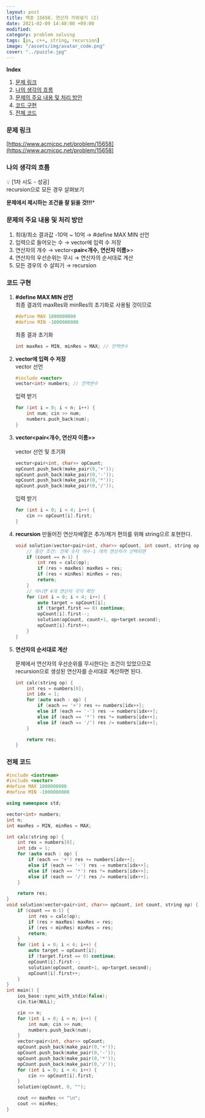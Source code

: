 ```yaml
---
layout: post
title: 백준 15658. 연산자 끼워넣기 (2)
date: 2021-02-09 14:48:00 +09:00
modified: 
category: problem solving
tags: [ps, c++, string, recursion]
image: "/assets/img/avatar_code.png"
cover: "../puzzle.jpg"
---
```


**Index**
1. [문제 링크](#문제-링크)
1. [나의 생각의 흐름](#나의-생각의-흐름)
1. [문제의 주요 내용 및 처리 방안](#문제의-주요-내용-및-처리-방안)
1. [코드 구현](#코드-구현)
1. [전체 코드](#전체-코드)

### 문제 링크
[https://www.acmicpc.net/problem/15658](https://www.acmicpc.net/problem/15658)

### 나의 생각의 흐름
💡 [1차 시도 - 성공]<br>
    recursion으로 모든 경우 살펴보기

**문제에서 제시하는 조건을 잘 읽을 것!!!***


### 문제의 주요 내용 및 처리 방안
1. 최대/최소 결과값 -10억 ~ 10억 → #define MAX MIN 선언
1. 입력으로 들어오는 수 → vector에 입력 수 저장
1. 연산자의 개수 → vector<**pair<개수, 연산자 이름>**>
1. 연산자의 우선순위는 무시 → 연산자의 순서대로 계산
1. 모든 경우의 수 살피기 → recursion


### 코드 구현 
1. **#define MAX MIN 선언**<br>
    최종 결과의 maxRes와 minRes의 초기화로 사용될 것이므로 
    ```c++
    #define MAX 1000000000
    #define MIN -1000000000
    ```
    최종 결과 초기화
    ```c++
    int maxRes = MIN, minRes = MAX; // 전역변수
    ```
1. **vector에 입력 수 저장**<br>
    vector 선언
    ```c++
    #include <vector>
    vector<int> numbers; // 전역변수
    ```
    입력 받기
    ```c++
    for (int i = 0; i < n; i++) {
        int num; cin >> num;
        numbers.push_back(num);
    }
    ```
1. **vector<pair<개수, 연산자 이름>>**<br>  
    vector 선언 및 초기화
    ```c++
    vector<pair<int, char>> opCount;
    opCount.push_back(make_pair(0,'+'));
    opCount.push_back(make_pair(0,'-'));
    opCount.push_back(make_pair(0,'*'));
    opCount.push_back(make_pair(0,'/'));
    ```
    입력 받기
    ```c++
    for (int i = 0; i < 4; i++) {
        cin >> opCount[i].first;
    }
    ```
1. **recursion**
    만들어진 연산자배열은 추가/제거 편의를 위해 string으르 포현한다.<br>
    ```c++
    void solution(vector<pair<int, char>> opCount, int count, string op) {
        // 중단 조건: 전체 숫자 개수-1 개의 연산자가 선택되면
        if (count == n-1) {
            int res = calc(op);
            if (res > maxRes) maxRes = res;
            if (res < minRes) minRes = res;
            return;
        }
        // 아니면 4개 연산자 각각 확인
        for (int i = 0; i < 4; i++) {
            auto target = opCount[i];
            if (target.first == 0) continue;
            opCount[i].first--;
            solution(opCount, count+1, op+target.second);
            opCount[i].first++;
        }
    }
    ```
1. **연산자의 순서대로 계산**<br>  
    문제에서 연산자의 우선순위를 무시한다는 조건이 있었으므로<br>
    recursion으로 생성된 연산자를 순서대로 계산하면 된다.<br>
    ```c++
    int calc(string op) {
        int res = numbers[0];
        int idx = 1;
        for (auto each : op) {
            if (each == '+') res += numbers[idx++];
            else if (each == '-') res -= numbers[idx++];
            else if (each == '*') res *= numbers[idx++];
            else if (each == '/') res /= numbers[idx++];
        }

        return res;
    }
    ```

### 전체 코드
```c++
#include <iostream>
#include <vector>
#define MAX 1000000000
#define MIN -1000000000

using namespace std;

vector<int> numbers;
int n; 
int maxRes = MIN, minRes = MAX;

int calc(string op) {
    int res = numbers[0];
    int idx = 1;
    for (auto each : op) {
        if (each == '+') res += numbers[idx++];
        else if (each == '-') res -= numbers[idx++];
        else if (each == '*') res *= numbers[idx++];
        else if (each == '/') res /= numbers[idx++];
    }

    return res;
}
void solution(vector<pair<int, char>> opCount, int count, string op) {
    if (count == n-1) {
        int res = calc(op);
        if (res > maxRes) maxRes = res;
        if (res < minRes) minRes = res;
        return;
    }
    for (int i = 0; i < 4; i++) {
        auto target = opCount[i];
        if (target.first == 0) continue;
        opCount[i].first--;
        solution(opCount, count+1, op+target.second);
        opCount[i].first++;
    }
}
int main() {
    ios_base::sync_with_stdio(false);
	cin.tie(NULL);

    cin >> n;
    for (int i = 0; i < n; i++) {
        int num; cin >> num;
        numbers.push_back(num);
    }
    vector<pair<int, char>> opCount;
    opCount.push_back(make_pair(0,'+'));
    opCount.push_back(make_pair(0,'-'));
    opCount.push_back(make_pair(0,'*'));
    opCount.push_back(make_pair(0,'/'));
    for (int i = 0; i < 4; i++) {
        cin >> opCount[i].first;
    }
    solution(opCount, 0, "");

    cout << maxRes << "\n";
    cout << minRes;
}
```
